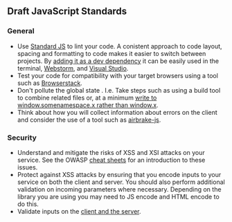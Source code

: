 ## Draft JavaScript Standards

### General
*  Use [Standard JS](https://standardjs.com/) to lint your code. A conistent approach to code layout, spacing and formatting to code makes it easier to switch between projects. By [adding it as a dev dependency](https://standardjs.com/index.html#install) it can be easily used in the terminal, [Webstorm](https://blog.jetbrains.com/webstorm/2017/04/using-javascript-standard-style/), and [Visual Studio](https://marketplace.visualstudio.com/items?itemName=chenxsan.vscode-standardjs).
* Test your code for compatibility with your target browsers using a tool such as [Browserstack](https://www.browserstack.com/?utm_medium=ppc&utm_source=bing&utm_term=browserstack&device=c&network=s&matchtype=e&campaign=Search-Brand-EMEA&utm_agn=BrowserStack-Alpha).
* Don't pollute the global state . I.e. Take steps such as using a build tool to combine related files or, at a minimum [write to window.somenamespace.x rather than window.x](https://www.zendesk.com/blog/keep-javascript-libraries-from-colliding/).
* Think about how you will collect information about errors on the client and consider the use of a tool such as [airbrake-js](https://github.com/airbrake/airbrake-js).

### Security
* Understand and mitigate the risks of XSS and XSI attacks on your service. See the OWASP [cheat sheets](https://github.com/OWASP/CheatSheetSeries) for an introduction to these issues.
* Protect against XSS attacks by ensuring that you encode inputs to your service on both the client and server. You should also perform additional validation on incoming parameters where necessary. Depending on the library you are using you may need to JS encode and HTML encode to do this.
* Validate inputs on the [client and the server](https://stackoverflow.com/questions/15855770/why-do-we-need-both-client-side-and-server-side-validation#15855799).
